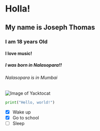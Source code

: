 # Holla!
## My name is Joseph Thomas
### I am 18 years Old
#### I love music!
##### I was born in Nalasopara!!
###### Nalasopara is in Mumbai

![Image of Yacktocat](https://octodex.github.com/images/yaktocat.png)

``` python
print("Hello, world!")
```

- [x] Wake up
- [x] Go to school
- [ ] Sleep
